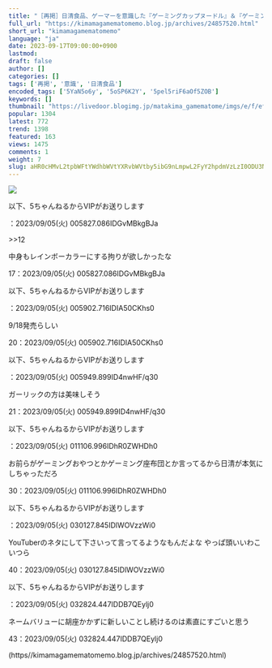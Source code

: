 ```yaml
---
title: "［再掲］日清食品、ゲーマーを意識した『ゲーミングカップヌードル』＆『ゲーミングカレーメシ』を9"
full_url: "https://kimamagamematomemo.blog.jp/archives/24857520.html"
short_url: "kimamagamematomemo"
language: "ja"
date: 2023-09-17T09:00:00+0900
lastmod: 
draft: false
author: []
categories: []
tags: ['再掲', '意識', '日清食品']
encoded_tags: ['5YaN5o6y', '5oSP6K2Y', '5pel5riF6aOf5ZOB']
keywords: []
thumbnail: "https://livedoor.blogimg.jp/matakima_gamematome/imgs/e/f/ef34efcb.jpg"
popular: 1304
latest: 772
trend: 1398
featured: 163
views: 1475
comments: 1
weight: 7
slug: aHR0cHMvL2tpbWFtYWdhbWVtYXRvbWVtby5ibG9nLmpwL2FyY2hpdmVzLzI0ODU3NTIwLmh0bWw=
---
```


![](https://livedoor.blogimg.jp/matakima_gamematome/imgs/e/f/ef34efcb.jpg)

<div><p id='resuname17' class='ui-sortable-handle'>以下、5ちゃんねるからVIPがお送りします </p>：2023/09/05(火) 005827.086IDGvMBkgBJa<p id='surebody17' class='surebody_GvMBkgBJa' name='surebodymain'><p class='ui-sortable-handle'>>>12</p> 中身もレインボーカラーにする拘りが欲しかったな</p><p>17：2023/09/05(火) 005827.086IDGvMBkgBJa</p><p id='resuname20' class='ui-sortable-handle'>以下、5ちゃんねるからVIPがお送りします </p>：2023/09/05(火) 005902.716IDIA50CKhs0<p id='surebody20' class='surebody_IA50CKhs0' name='surebodymain'>9/18発売らしい</p><p>20：2023/09/05(火) 005902.716IDIA50CKhs0</p><p id='resuname21' class='ui-sortable-handle'>以下、5ちゃんねるからVIPがお送りします </p>：2023/09/05(火) 005949.899ID4nwHF/q30<p id='surebody21' class='surebody_4nwHFq30' name='surebodymain'>ガーリックの方は美味しそう</p><p>21：2023/09/05(火) 005949.899ID4nwHF/q30</p><p id='resuname30' class='ui-sortable-handle'>以下、5ちゃんねるからVIPがお送りします </p>：2023/09/05(火) 011106.996IDhR0ZWHDh0<p id='surebody30' class='surebody_hR0ZWHDh0' name='surebodymain'>お前らがゲーミングおやつとかゲーミング座布団とか言ってるから日清が本気にしちゃっただろ</p><p>30：2023/09/05(火) 011106.996IDhR0ZWHDh0</p><p id='resuname40' class='ui-sortable-handle'>以下、5ちゃんねるからVIPがお送りします </p>：2023/09/05(火) 030127.845IDlWOVzzWi0<p id='surebody40' class='surebody_lWOVzzWi0' name='surebodymain'>YouTuberのネタにして下さいって言ってるようなもんだよな やっぱ頭いいわこいつら</p><p>40：2023/09/05(火) 030127.845IDlWOVzzWi0</p><p id='resuname43' class='ui-sortable-handle'>以下、5ちゃんねるからVIPがお送りします </p>：2023/09/05(火) 032824.447IDDB7QEylj0<p id='surebody43' class='surebody_DB7QEylj0' name='surebodymain'>ネームバリューに胡座かかずに新しいことし続けるのは素直にすごいと思う</p><p>43：2023/09/05(火) 032824.447IDDB7QEylj0</p><p id='preview_dispAffi'></p></div>

(https//kimamagamematomemo.blog.jp/archives/24857520.html)
